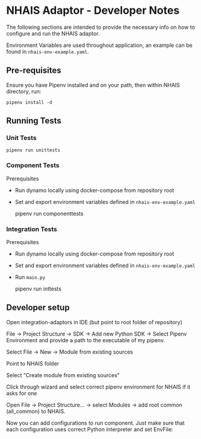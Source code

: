 # NHAIS Adaptor - Developer Notes
The following sections are intended to provide the necessary info on how to configure and run the NHAIS adaptor.

Environment Variables are used throughout application, an example can be found in `nhais-env-example.yaml`. 

## Pre-requisites

Ensure you have Pipenv installed and on your path, then within NHAIS directory, run:

    pipenv install -d

## Running Tests

### Unit Tests

    pipenv run unittests
    
### Component Tests

Prerequisites

* Run dynamo locally using docker-compose from repository root
* Set and export environment variables defined in `nhais-env-example.yaml`


    pipenv run componenttests
    
### Integration Tests

Prerequisites

* Run dynamo locally using docker-compose from repository root
* Set and export environment variables defined in `nhais-env-example.yaml`
* Run `main.py`


    pipenv run inttests
 

## Developer setup 

Open integration-adaptors in IDE (but point to root folder of repository)

File → Project Structure → SDK → Add new Python SDK → Select Pipenv Environment and provide a path to the executable of my pipenv.

Select File → New → Module from existing sources

Point to NHAIS folder

Select “Create module from existing sources"

Click through wizard and select correct pipenv environment for NHAIS if it asks for one

Open File → Project Structure… → select Modules → add root common (all_common) to NHAIS. 

Now you can add configurations to run component. Just make sure that each configuration uses correct Python interpreter and set EnvFile:
